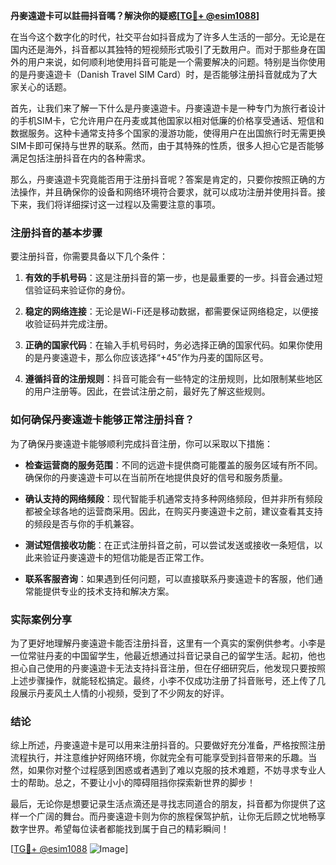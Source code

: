 **丹麥遠遊卡可以註冊抖音嗎？解決你的疑惑[[TG💪+ @esim1088](https://t.me/s/esim1088)]**

在当今这个数字化的时代，社交平台如抖音成为了许多人生活的一部分。无论是在国内还是海外，抖音都以其独特的短视频形式吸引了无数用户。而对于那些身在国外的用户来说，如何顺利地使用抖音可能是一个需要解决的问题。特别是当你使用的是丹麥遠遊卡（Danish Travel SIM Card）时，是否能够注册抖音就成为了大家关心的话题。

首先，让我们来了解一下什么是丹麥遠遊卡。丹麥遠遊卡是一种专门为旅行者设计的手机SIM卡，它允许用户在丹麦或其他国家以相对低廉的价格享受通话、短信和数据服务。这种卡通常支持多个国家的漫游功能，使得用户在出国旅行时无需更换SIM卡即可保持与世界的联系。然而，由于其特殊的性质，很多人担心它是否能够满足包括注册抖音在内的各种需求。

那么，丹麥遠遊卡究竟能否用于注册抖音呢？答案是肯定的，只要你按照正确的方法操作，并且确保你的设备和网络环境符合要求，就可以成功注册并使用抖音。接下来，我们将详细探讨这一过程以及需要注意的事项。

### 注册抖音的基本步骤

要注册抖音，你需要具备以下几个条件：

1. **有效的手机号码**：这是注册抖音的第一步，也是最重要的一步。抖音会通过短信验证码来验证你的身份。
   
2. **稳定的网络连接**：无论是Wi-Fi还是移动数据，都需要保证网络稳定，以便接收验证码并完成注册。

3. **正确的国家代码**：在输入手机号码时，务必选择正确的国家代码。如果你使用的是丹麥遠遊卡，那么你应该选择“+45”作为丹麦的国际区号。

4. **遵循抖音的注册规则**：抖音可能会有一些特定的注册规则，比如限制某些地区的用户注册等。因此，在尝试注册之前，最好先了解这些规则。

### 如何确保丹麥遠遊卡能够正常注册抖音？

为了确保丹麥遠遊卡能够顺利完成抖音注册，你可以采取以下措施：

- **检查运营商的服务范围**：不同的远遊卡提供商可能覆盖的服务区域有所不同。确保你的丹麥遠遊卡可以在当前所在地提供良好的信号和服务质量。

- **确认支持的网络频段**：现代智能手机通常支持多种网络频段，但并非所有频段都被全球各地的运营商采用。因此，在购买丹麥遠遊卡之前，建议查看其支持的频段是否与你的手机兼容。

- **测试短信接收功能**：在正式注册抖音之前，可以尝试发送或接收一条短信，以此来验证丹麥遠遊卡的短信功能是否正常工作。

- **联系客服咨询**：如果遇到任何问题，可以直接联系丹麥遠遊卡的客服，他们通常能提供专业的技术支持和解决方案。

### 实际案例分享

为了更好地理解丹麥遠遊卡能否注册抖音，这里有一个真实的案例供参考。小李是一位常驻丹麦的中国留学生，他最近想通过抖音记录自己的留学生活。起初，他也担心自己使用的丹麥遠遊卡无法支持抖音注册，但在仔细研究后，他发现只要按照上述步骤操作，就能轻松搞定。最终，小李不仅成功注册了抖音账号，还上传了几段展示丹麦风土人情的小视频，受到了不少网友的好评。

### 结论

综上所述，丹麥遠遊卡是可以用来注册抖音的。只要做好充分准备，严格按照注册流程执行，并注意维护好网络环境，你就完全有可能享受到抖音带来的乐趣。当然，如果你对整个过程感到困惑或者遇到了难以克服的技术难题，不妨寻求专业人士的帮助。总之，不要让小小的障碍阻挡你探索新世界的脚步！

最后，无论你是想要记录生活点滴还是寻找志同道合的朋友，抖音都为你提供了这样一个广阔的舞台。而丹麥遠遊卡则为你的旅程保驾护航，让你无后顾之忧地畅享数字世界。希望每位读者都能找到属于自己的精彩瞬间！

[[TG💪+ @esim1088](https://t.me/s/esim1088) ![Image](https://i.postimg.cc/4NQfJmqS/Snipaste-2025-05-13-00-14-12.png)]
